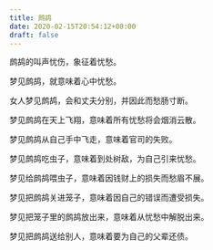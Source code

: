 ```yaml
---
title: 鹧鸪
date: 2020-02-15T20:54:12+08:00
draft: false
---
```


鹧鸪的叫声忧伤，象征着忧愁。<br>


梦见鹧鸪，就意味着心中忧愁。<br>


女人梦见鹧鸪，会和丈夫分别，并因此而愁肠寸断。<br>


梦见鹧鸪在天上飞翔，意味着所有忧愁将会烟消云散。<br>


梦见鹧鸪从自己手中飞走，意味着官司的失败。<br>


梦见鹧鸪吃虫子，意味着到处树敌，为自己引来忧愁。<br>


梦见给鹧鸪喂虫子，意味着因钱财上的损失而愁眉不展。<br>


梦见把鹧鸪关进笼子，意味着因自己的错误而遭受损失。<br>


梦见把笼子里的鹧鸪放出来，意味着从忧愁中解脱出来。<br>


梦见把鹧鸪送给别人，意味着要为自己的父辈还债。<br>
